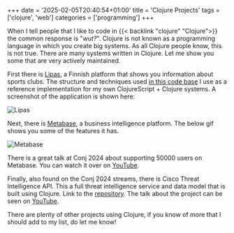 +++
date = '2025-02-05T20:40:54+01:00'
title = 'Clojure Projects'
tags = ['clojure', 'web']
categories = ['programming']
+++

When I tell people that I like to code in {{< backlink "clojure" "Clojure">}} the common response is "*wut?*". Clojure is not known as a programming language in which you create big systems. As all Clojure people know, this is not true. There are many systems written in Clojure. Let me show you some that are very actively maintained.

First there is [Lipas](https://www.lipas.fi/liikuntapaikat), a Finnish platform that shows you information about sports clubs. The structure and techniques used [in this code base](https://github.com/lipas-liikuntapaikat/lipas/) I use as a reference implementation for my own ClojureScript + Clojure systems. A screenshot of the application is shown here:

![Lipas](/images/lipas.png)

Next, there is [Metabase](https://www.metabase.com/), a business intelligence platform. The below gif shows you some of the features it has.

![Metabase](/images/metabase.gif)

There is a great talk at Conj 2024 about supporting 50000 users on Metabase. You can watch it over on [YouTube](https://www.youtube.com/watch?v=vUe3slLHk20&list=PLZdCLR02grLr4TWUP6qeLxIn4OJLNwKNZ&index=6).

Finally, also found on the Conj 2024 streams, there is Cisco Threat Intelligence API. This a full threat intelligence service and data model that is built using Clojure. Link to the [repository](https://github.com/threatgrid/ctia). The talk about the project can be seen on [YouTube](https://www.youtube.com/watch?v=SIzIR-cHty4&list=PLZdCLR02grLr4TWUP6qeLxIn4OJLNwKNZ&index=5).

There are plenty of other projects using Clojure, if you know of more that I should add to my list, do let me know!

